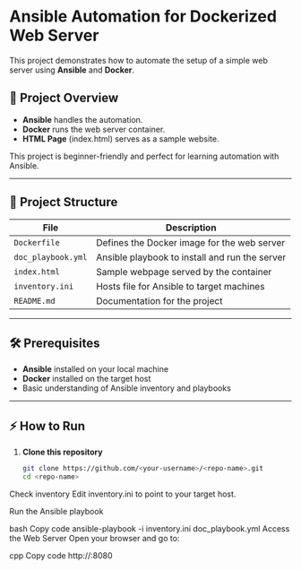 # Ansible Automation for Dockerized Web Server  

This project demonstrates how to automate the setup of a simple web server using **Ansible** and **Docker**.  

## 🚀 Project Overview  
- **Ansible** handles the automation.  
- **Docker** runs the web server container.  
- **HTML Page** (index.html) serves as a sample website.  

This project is beginner-friendly and perfect for learning automation with Ansible.  

---

## 📂 Project Structure  

| File                | Description                                   |
|---------------------|-----------------------------------------------|
| `Dockerfile`         | Defines the Docker image for the web server   |
| `doc_playbook.yml`   | Ansible playbook to install and run the server |
| `index.html`         | Sample webpage served by the container        |
| `inventory.ini`      | Hosts file for Ansible to target machines      |
| `README.md`          | Documentation for the project                  |

---

## 🛠️ Prerequisites  

- **Ansible** installed on your local machine  
- **Docker** installed on the target host  
- Basic understanding of Ansible inventory and playbooks  

---

## ⚡ How to Run  

1. **Clone this repository**  
   ```bash
   git clone https://github.com/<your-username>/<repo-name>.git
   cd <repo-name>
Check inventory
Edit inventory.ini to point to your target host.

Run the Ansible playbook

bash
Copy code
ansible-playbook -i inventory.ini doc_playbook.yml
Access the Web Server
Open your browser and go to:

cpp
Copy code
http://<target-host-ip>:8080
